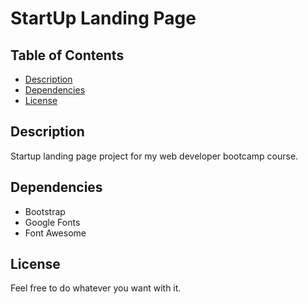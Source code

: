 # StartUp Landing Page

## Table of Contents

* [Description](#description)
* [Dependencies](#dependencies)
* [License](#license)

## Description

Startup landing page project for my web developer bootcamp course.

## Dependencies

* Bootstrap
* Google Fonts
* Font Awesome

## License

Feel free to do whatever you want with it. 